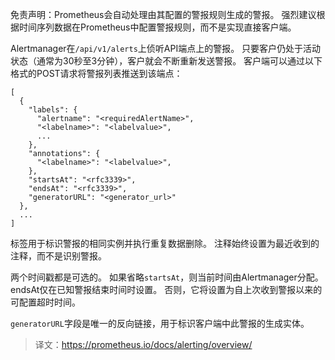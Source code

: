免责声明：Prometheus会自动处理由其配置的警报规则生成的警报。 强烈建议根据时间序列数据在Prometheus中配置警报规则，而不是实现直接客户端。

Alertmanager在`/api/v1/alerts`上侦听API端点上的警报。 只要客户仍处于活动状态（通常为30秒至3分钟），客户就会不断重新发送警报。 客户端可以通过以下格式的POST请求将警报列表推送到该端点：
```
[
  {
    "labels": {
      "alertname": "<requiredAlertName>",
      "<labelname>": "<labelvalue>",
      ...
    },
    "annotations": {
      "<labelname>": "<labelvalue>",
    },
    "startsAt": "<rfc3339>",
    "endsAt": "<rfc3339>",
    "generatorURL": "<generator_url>"
  },
  ...
]
```
标签用于标识警报的相同实例并执行重复数据删除。 注释始终设置为最近收到的注释，而不是识别警报。

两个时间戳都是可选的。 如果省略`startsAt`，则当前时间由Alertmanager分配。 endsAt仅在已知警报结束时间时设置。 否则，它将设置为自上次收到警报以来的可配置超时时间。

`generatorURL`字段是唯一的反向链接，用于标识客户端中此警报的生成实体。

> 译文：https://prometheus.io/docs/alerting/overview/
